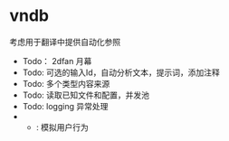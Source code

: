 # vndb
考虑用于翻译中提供自动化参照

- Todo： 2dfan 月幕
- Todo: 可选的输入Id，自动分析文本，提示词，添加注释
- Todo: 多个类型内容来源
- Todo: 读取已知文件和配置，并发池
- Todo: logging 异常处理
- * : 模拟用户行为
